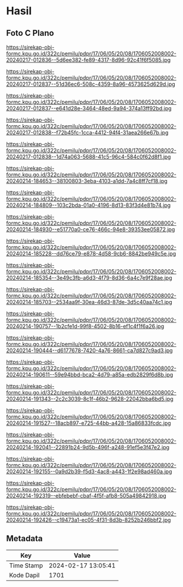 # Hasil

## Foto C Plano

https://sirekap-obj-formc.kpu.go.id/322c/pemilu/pdpr/17/06/05/20/08/1706052008002-20240217-012836--5d6ee382-fe89-4317-8d96-92c41f6f5085.jpg

https://sirekap-obj-formc.kpu.go.id/322c/pemilu/pdpr/17/06/05/20/08/1706052008002-20240217-012837--51d36ec6-508c-4359-8a96-4573625d629d.jpg

https://sirekap-obj-formc.kpu.go.id/322c/pemilu/pdpr/17/06/05/20/08/1706052008002-20240217-012837--e641d28e-3464-48ed-9a94-374a13ff92bd.jpg

https://sirekap-obj-formc.kpu.go.id/322c/pemilu/pdpr/17/06/05/20/08/1706052008002-20240217-012838--f72b45fc-1cca-4412-94f4-31aea266e67b.jpg

https://sirekap-obj-formc.kpu.go.id/322c/pemilu/pdpr/17/06/05/20/08/1706052008002-20240217-012838--1d74a063-5688-41c5-96c4-584c0f62d8f1.jpg

https://sirekap-obj-formc.kpu.go.id/322c/pemilu/pdpr/17/06/05/20/08/1706052008002-20240214-184653--38100803-3eba-4103-a1dd-7a4c8ff7cf18.jpg

https://sirekap-obj-formc.kpu.go.id/322c/pemilu/pdpr/17/06/05/20/08/1706052008002-20240214-184809--103c2bda-01a0-4196-8d13-83f3d4e81b74.jpg

https://sirekap-obj-formc.kpu.go.id/322c/pemilu/pdpr/17/06/05/20/08/1706052008002-20240214-184930--e51770a0-ce76-466c-94e8-39353ee05872.jpg

https://sirekap-obj-formc.kpu.go.id/322c/pemilu/pdpr/17/06/05/20/08/1706052008002-20240214-185228--dd76ce79-e878-4d58-9cb6-8842be949c5e.jpg

https://sirekap-obj-formc.kpu.go.id/322c/pemilu/pdpr/17/06/05/20/08/1706052008002-20240214-185354--3e49c3fb-a6d3-4f79-8d36-6a4c7e9f28ae.jpg

https://sirekap-obj-formc.kpu.go.id/322c/pemilu/pdpr/17/06/05/20/08/1706052008002-20240214-185703--2534aa9f-30ea-46d3-87de-3d5c40aa74c1.jpg

https://sirekap-obj-formc.kpu.go.id/322c/pemilu/pdpr/17/06/05/20/08/1706052008002-20240214-190757--1b2cfe1d-99f8-4502-8b16-ef1c4f1f6a26.jpg

https://sirekap-obj-formc.kpu.go.id/322c/pemilu/pdpr/17/06/05/20/08/1706052008002-20240214-190444--d6177678-7420-4a76-8661-ca7d827c9ad3.jpg

https://sirekap-obj-formc.kpu.go.id/322c/pemilu/pdpr/17/06/05/20/08/1706052008002-20240214-190611--59e94bbd-bca2-4d79-a85a-edb2829f6d8b.jpg

https://sirekap-obj-formc.kpu.go.id/322c/pemilu/pdpr/17/06/05/20/08/1706052008002-20240214-191343--2c2c3039-8c1f-46b2-9628-22042bba6bd5.jpg

https://sirekap-obj-formc.kpu.go.id/322c/pemilu/pdpr/17/06/05/20/08/1706052008002-20240214-191527--18acb897-e725-44bb-a428-15a86833fcdc.jpg

https://sirekap-obj-formc.kpu.go.id/322c/pemilu/pdpr/17/06/05/20/08/1706052008002-20240214-192041--22891b24-9d5b-496f-a248-91ef5e3f47e2.jpg

https://sirekap-obj-formc.kpu.go.id/322c/pemilu/pdpr/17/06/05/20/08/1706052008002-20240214-192155--0a9d2b39-f5d3-4ac8-a443-1f2e98ad460a.jpg

https://sirekap-obj-formc.kpu.go.id/322c/pemilu/pdpr/17/06/05/20/08/1706052008002-20240214-192319--ebfebebf-cbaf-4f5f-afb8-505a49842918.jpg

https://sirekap-obj-formc.kpu.go.id/322c/pemilu/pdpr/17/06/05/20/08/1706052008002-20240214-192426--c19473a1-ec05-4f31-8d3b-8252b246bbf2.jpg


## Metadata

| Key        | Value               |
| ---------- | ------------------- |
| Time Stamp | 2024-02-17 13:05:41 |
| Kode Dapil | 1701                |



